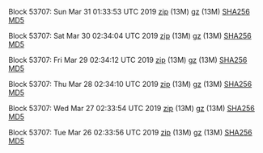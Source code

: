 Block 53707: Sun Mar 31 01:33:53 UTC 2019 [zip](https://files.01coin.io/testnet/2019-03-31/bootstrap.dat.zip) (13M) [gz](https://files.01coin.io/testnet/2019-03-31/bootstrap.dat.tar.gz) (13M) [SHA256](https://files.01coin.io/testnet/2019-03-31/sha256.txt) [MD5](https://files.01coin.io/testnet/2019-03-31/md5.txt)

Block 53707: Sat Mar 30 02:34:04 UTC 2019 [zip](https://files.01coin.io/testnet/2019-03-30/bootstrap.dat.zip) (13M) [gz](https://files.01coin.io/testnet/2019-03-30/bootstrap.dat.tar.gz) (13M) [SHA256](https://files.01coin.io/testnet/2019-03-30/sha256.txt) [MD5](https://files.01coin.io/testnet/2019-03-30/md5.txt)

Block 53707: Fri Mar 29 02:34:12 UTC 2019 [zip](https://files.01coin.io/testnet/2019-03-29/bootstrap.dat.zip) (13M) [gz](https://files.01coin.io/testnet/2019-03-29/bootstrap.dat.tar.gz) (13M) [SHA256](https://files.01coin.io/testnet/2019-03-29/sha256.txt) [MD5](https://files.01coin.io/testnet/2019-03-29/md5.txt)

Block 53707: Thu Mar 28 02:34:10 UTC 2019 [zip](https://files.01coin.io/testnet/2019-03-28/bootstrap.dat.zip) (13M) [gz](https://files.01coin.io/testnet/2019-03-28/bootstrap.dat.tar.gz) (13M) [SHA256](https://files.01coin.io/testnet/2019-03-28/sha256.txt) [MD5](https://files.01coin.io/testnet/2019-03-28/md5.txt)

Block 53707: Wed Mar 27 02:33:54 UTC 2019 [zip](https://files.01coin.io/testnet/2019-03-27/bootstrap.dat.zip) (13M) [gz](https://files.01coin.io/testnet/2019-03-27/bootstrap.dat.tar.gz) (13M) [SHA256](https://files.01coin.io/testnet/2019-03-27/sha256.txt) [MD5](https://files.01coin.io/testnet/2019-03-27/md5.txt)

Block 53707: Tue Mar 26 02:33:56 UTC 2019 [zip](https://files.01coin.io/testnet/2019-03-26/bootstrap.dat.zip) (13M) [gz](https://files.01coin.io/testnet/2019-03-26/bootstrap.dat.tar.gz) (13M) [SHA256](https://files.01coin.io/testnet/2019-03-26/sha256.txt) [MD5](https://files.01coin.io/testnet/2019-03-26/md5.txt)
